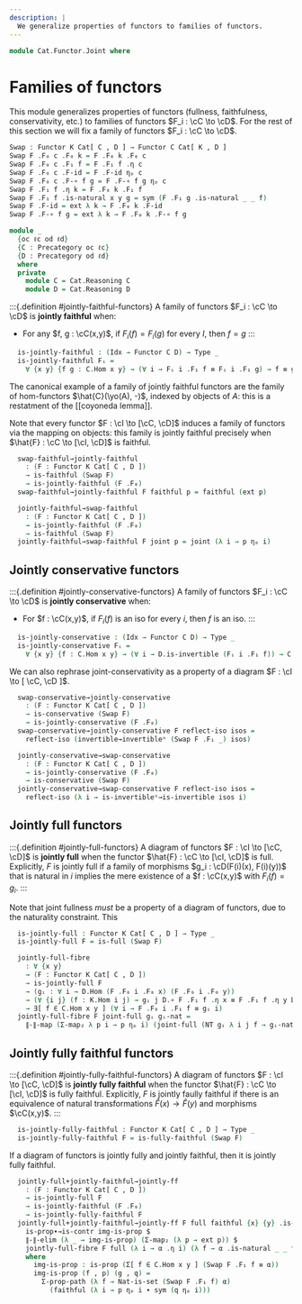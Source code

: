 ```yaml
---
description: |
  We generalize properties of functors to families of functors.
---
```

<!--
```agda
open import Cat.Functor.Conservative
open import Cat.Functor.Naturality
open import Cat.Functor.Properties
open import Cat.Functor.Base
open import Cat.Prelude

import Cat.Reasoning
```
-->
```agda
module Cat.Functor.Joint where
```

<!--
```agda
private variable
  o h o₁ h₁ iℓ : Level
  C D K : Precategory o h
  Idx : Type iℓ
open Functor
open _=>_
```
-->

# Families of functors

This module generalizes properties of functors (fullness, faithfulness,
conservativity, etc.) to families of functors $F_i : \cC \to \cD$.
For the rest of this section we will fix a family of functors
$F_i : \cC \to \cD$.

```agda
Swap : Functor K Cat[ C , D ] → Functor C Cat[ K , D ]
Swap F .F₀ c .F₀ k = F .F₀ k .F₀ c
Swap F .F₀ c .F₁ f = F .F₁ f .η c
Swap F .F₀ c .F-id = F .F-id ηₚ c
Swap F .F₀ c .F-∘ f g = F .F-∘ f g ηₚ c
Swap F .F₁ f .η k = F .F₀ k .F₁ f
Swap F .F₁ f .is-natural x y g = sym (F .F₁ g .is-natural _ _ f)
Swap F .F-id = ext λ k → F .F₀ k .F-id
Swap F .F-∘ f g = ext λ k → F .F₀ k .F-∘ f g

module _
  {oc ℓc od ℓd}
  {C : Precategory oc ℓc}
  {D : Precategory od ℓd}
  where
  private
    module C = Cat.Reasoning C
    module D = Cat.Reasoning D
```

:::{.definition #jointly-faithful-functors}
A family of functors $F_i : \cC \to \cD$ is **jointly faithful** when:
- For any $f, g : \cC(x,y)$, if $F_i(f) = F_i(g)$ for every $I$, then
$f = g$
:::

```agda
  is-jointly-faithful : (Idx → Functor C D) → Type _
  is-jointly-faithful Fᵢ =
    ∀ {x y} {f g : C.Hom x y} → (∀ i → Fᵢ i .F₁ f ≡ Fᵢ i .F₁ g) → f ≡ g
```

The canonical example of a family of jointly faithful functors are the
family of hom-functors $\hat{C}(\yo(A), -)$, indexed by objects of $A$:
this is a restatment of the [[coyoneda lemma]].

Note that every functor $F : \cI \to [\cC, \cD]$ induces a family of
functors via the mapping on objects: this family is jointly faithful
precisely when $\hat{F} : \cC \to [\cI, \cD]$ is faithful.

```agda
  swap-faithful→jointly-faithful
    : (F : Functor K Cat[ C , D ])
    → is-faithful (Swap F)
    → is-jointly-faithful (F .F₀)
  swap-faithful→jointly-faithful F faithful p = faithful (ext p)

  jointly-faithful→swap-faithful
    : (F : Functor K Cat[ C , D ])
    → is-jointly-faithful (F .F₀)
    → is-faithful (Swap F)
  jointly-faithful→swap-faithful F joint p = joint (λ i → p ηₚ i)
```

## Jointly conservative functors

:::{.definition #jointly-conservative-functors}
A family of functors $F_i : \cC \to \cD$ is **jointly conservative** when:
- For $f : \cC(x,y)$, if $F_i(f)$ is an iso for every $i$, then $f$ is an iso.
:::

```agda
  is-jointly-conservative : (Idx → Functor C D) → Type _
  is-jointly-conservative Fᵢ =
    ∀ {x y} {f : C.Hom x y} → (∀ i → D.is-invertible (Fᵢ i .F₁ f)) → C.is-invertible f
```

We can also rephrase joint-conservativity as a property of a diagram
$F : \cI \to [ \cC, \cD ]$.

```agda
  swap-conservative→jointly-conservative
    : (F : Functor K Cat[ C , D ])
    → is-conservative (Swap F)
    → is-jointly-conservative (F .F₀)
  swap-conservative→jointly-conservative F reflect-iso isos =
    reflect-iso (invertible→invertibleⁿ (Swap F .F₁ _) isos)

  jointly-conservative→swap-conservative
    : (F : Functor K Cat[ C , D ])
    → is-jointly-conservative (F .F₀)
    → is-conservative (Swap F)
  jointly-conservative→swap-conservative F reflect-iso isos =
    reflect-iso (λ i → is-invertibleⁿ→is-invertible isos i)
```


## Jointly full functors

:::{.definition #jointly-full-functors}
A diagram of functors $F : \cI \to [\cC, \cD]$ is **jointly full** when
the functor $\hat{F} : \cC \to [\cI, \cD]$ is full. Explicitly, $F$ is
jointly full if a family of morphisms $g_i : \cD(F(i)(x), F(i)(y))$ that is
natural in $i$ implies the mere existence of a $f : \cC(x,y)$ with
$F_i(f) = g_i$.
:::

Note that joint fullness *must* be a property of a diagram of functors,
due to the naturality constraint. This

<!--
```agda
module _
  {oc ℓc od ℓd ok ℓk}
  {C : Precategory oc ℓc}
  {D : Precategory od ℓd}
  {K : Precategory ok ℓk}
  where
  private
    module C = Cat.Reasoning C
    module D = Cat.Reasoning D
    module K = Cat.Reasoning K
```
-->

```agda
  is-jointly-full : Functor K Cat[ C , D ] → Type _
  is-jointly-full F = is-full (Swap F)

  jointly-full-fibre
    : ∀ {x y}
    → (F : Functor K Cat[ C , D ])
    → is-jointly-full F
    → (gᵢ : ∀ i → D.Hom (F .F₀ i .F₀ x) (F .F₀ i .F₀ y))
    → (∀ {i j} (f : K.Hom i j) → gᵢ j D.∘ F .F₁ f .η x ≡ F .F₁ f .η y D.∘ gᵢ i)
    → ∃[ f ∈ C.Hom x y ] (∀ i → F .F₀ i .F₁ f ≡ gᵢ i)
  jointly-full-fibre F joint-full gᵢ gᵢ-nat =
    ∥-∥-map (Σ-map₂ λ p i → p ηₚ i) (joint-full (NT gᵢ λ i j f → gᵢ-nat f))
```


## Jointly fully faithful functors

:::{.definition #jointly-fully-faithful-functors}
A diagram of functors $F : \cI \to [\cC, \cD]$ is **jointly fully faithful** when
the functor $\hat{F} : \cC \to [\cI, \cD]$ is fully faithful. Explicitly, $F$ is
jointly faully faithful if there is an equivalence of natural transformations
$\hat{F}(x) \to \hat{F}(y)$ and morphisms $\cC(x,y)$.
:::

```agda
  is-jointly-fully-faithful : Functor K Cat[ C , D ] → Type _
  is-jointly-fully-faithful F = is-fully-faithful (Swap F)
```

If a diagram of functors is jointly fully and jointly faithful, then it is jointly
fully faithful.

```agda
  jointly-full+jointly-faithful→jointly-ff
    : (F : Functor K Cat[ C , D ])
    → is-jointly-full F
    → is-jointly-faithful (F .F₀)
    → is-jointly-fully-faithful F
  jointly-full+jointly-faithful→jointly-ff F full faithful {x} {y} .is-eqv α =
    is-prop∙→is-contr img-is-prop $
    ∥-∥-elim (λ _ → img-is-prop) (Σ-map₂ (λ p → ext p)) $
    jointly-full-fibre F full (λ i → α .η i) (λ f → α .is-natural _ _ f)
    where
      img-is-prop : is-prop (Σ[ f ∈ C.Hom x y ] (Swap F .F₁ f ≡ α))
      img-is-prop (f , p) (g , q) =
        Σ-prop-path (λ f → Nat-is-set (Swap F .F₁ f) α)
          (faithful (λ i → p ηₚ i ∙ sym (q ηₚ i)))
```
